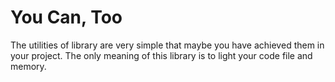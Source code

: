 # You Can, Too

The utilities of library are very simple that maybe you have achieved them in your project.
The only meaning of this library is to light your code file and memory.

